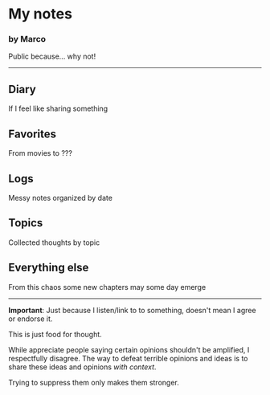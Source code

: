 # My notes
### by Marco

Public because... why not!

---

## Diary
If I feel like sharing something

## Favorites
From movies to ???

## Logs
Messy notes organized by date

## Topics
Collected thoughts by topic

## Everything else
From this chaos some new chapters may some day emerge

----

**Important**: Just because I listen/link to to something, doesn't mean I agree or endorse it.

This is just food for thought.

While appreciate people saying certain opinions shouldn't be amplified, I respectfully disagree. The way to defeat terrible opinions and ideas is to share these ideas and opinions *with context*.

Trying to suppress them only makes them stronger.
